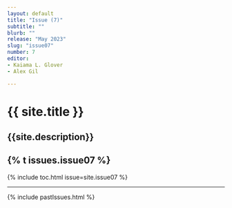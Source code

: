 ```yaml
---
layout: default
title: "Issue (7)"
subtitle: ""
blurb: ""
release: "May 2023"
slug: "issue07"
number: 7
editor: 
- Kaiama L. Glover
- Alex Gil

---
```


<h1 class="journal-title">{{ site.title }}</h1>
<h2 class="tagline">{{site.description}}</h2>

<h2>{% t issues.issue07 %}</h2>

{% include toc.html issue=site.issue07 %}

<hr>

{% include pastIssues.html %}
